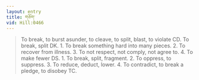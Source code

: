 ```yaml
---
layout: entry
title: གཅོག་
vid: Hill:0466
---
```

> To break, to burst asunder, to cleave, to split, blast, to violate CD. To break, split DK. 1. To break something hard into many pieces. 2. To recover from illness. 3. To not respect, not comply, not agree to. 4. To make fewer DS. 1. To break, split, fragment. 2. To oppress, to suppress. 3. To reduce, deduct, lower. 4. To contradict, to break a pledge, to disobey TC.

